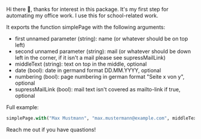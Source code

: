 Hi there 👋,
thanks for interest in this package. It's my first step for automating my office work. I use this for school-related work.

It exports the function simplePage with the following arguments:
- first unnamed parameter (string): name (or whatever should be on top left)
- second unnamed parameter (string): mail (or whatever should be down left in the corner, if it isn't a mail please see supressMailLink)
- middleText (string): text on top in the middle, optional
- date (bool): date in germand format DD.MM.YYYY, optional
- numbering (bool): page numbering in german format "Seite x von y", optional
- supressMailLink (bool): mail text isn't covered as mailto-link if true, optional

Full example:
```python
simplePage.with("Max Mustmann", "max.mustermann@example.com", middleText: "Example GmbH", date: true, numbering: true, supressMailLink: false)
```

Reach me out if you have quastions!
